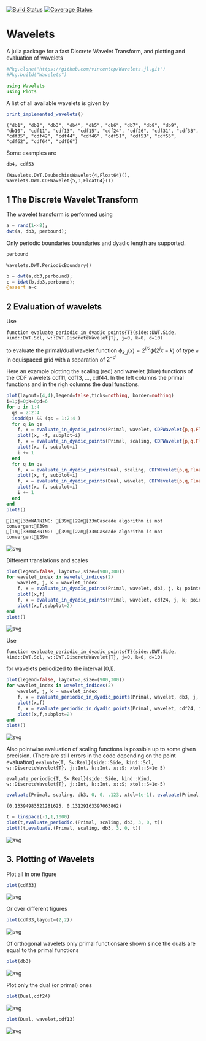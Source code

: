 
[![Build Status](https://travis-ci.org/vincentcp/Wavelets.jl.svg?branch=master)](https://travis-ci.org/vincentcp/Wavelets.jl)
[![Coverage Status](https://coveralls.io/repos/github/vincentcp/Wavelets.jl/badge.svg?branch=master)](https://coveralls.io/github/vincentcp/Wavelets.jl?branch=master)
# Wavelets
A julia package for a fast Discrete Wavelet Transform, and plotting and evaluation of wavelets 


```julia
#Pkg.clone("https://github.com/vincentcp/Wavelets.jl.git")
#Pkg.build("Wavelets")
```


```julia
using Wavelets 
using Plots
```

A list of all available wavelets is given by


```julia
print_implemented_wavelets()
```

    ("db1", "db2", "db3", "db4", "db5", "db6", "db7", "db8", "db9", "db10", "cdf11", "cdf13", "cdf15", "cdf24", "cdf26", "cdf31", "cdf33", "cdf35", "cdf42", "cdf44", "cdf46", "cdf51", "cdf53", "cdf55", "cdf62", "cdf64", "cdf66")


Some examples are


```julia
db4, cdf53
```




    (Wavelets.DWT.DaubechiesWavelet{4,Float64}(), Wavelets.DWT.CDFWavelet{5,3,Float64}())



## 1 The Discrete Wavelet Transform

The wavelet transform is performed using


```julia
a = rand(1<<8);
dwt(a, db3, perbound);
```

Only periodic boundaries boundaries and dyadic length are supported. 


```julia
perbound
```




    Wavelets.DWT.PeriodicBoundary()




```julia
b = dwt(a,db3,perbound);
c = idwt(b,db3,perbound);
@assert a≈c
```

## 2 Evaluation of wavelets

Use

`function evaluate_periodic_in_dyadic_points{T}(side::DWT.Side, kind::DWT.Scl, w::DWT.DiscreteWavelet{T}, j=0, k=0, d=10)`

to evaluate the primal/dual wavelet function $\phi_{k,j}(x) = 2^{j/2}\phi(2^jx-k)$ of type `w` in equispaced grid with a separation of $2^{-d}$

Here an example plotting the scaling (red) and wavelet (blue) functions of the CDF wavelets cdf11, cdf13, ..., cdf44.
In the left columns the primal functions and in the righ columns the dual functions.


```julia
plot(layout=(4,4),legend=false,ticks=nothing, border=nothing)
i=1;j=0;k=0;d=6
for p in 1:4
  qs = 2:2:4
  isodd(p) && (qs = 1:2:4 )
  for q in qs
    f, x = evaluate_in_dyadic_points(Primal, wavelet, CDFWavelet{p,q,Float64}(), j, k, d; points=true)
    plot!(x, -f, subplot=i)
    f, x = evaluate_in_dyadic_points(Primal, scaling, CDFWavelet{p,q,Float64}(), j, k, d; points=true)
    plot!(x, f, subplot=i)
    i += 1
  end
  for q in qs
    f, x = evaluate_in_dyadic_points(Dual, scaling, CDFWavelet{p,q,Float64}(), j, k, d; points=true)
    plot!(x, f, subplot=i)
    f, x = evaluate_in_dyadic_points(Dual, wavelet, CDFWavelet{p,q,Float64}(), j, k, d; points=true)
    plot!(x, f, subplot=i)  
    i += 1
  end
end
plot!()
```

    [1m[33mWARNING: [39m[22m[33mCascade algorithm is not convergent[39m
    [1m[33mWARNING: [39m[22m[33mCascade algorithm is not convergent[39m





![svg](README_files/README_16_1.svg)



Different translations and scales


```julia
plot(legend=false, layout=2,size=(900,300))
for wavelet_index in wavelet_indices(2)
    wavelet, j, k = wavelet_index
    f, x = evaluate_in_dyadic_points(Primal, wavelet, db3, j, k; points=true)
    plot!(x,f)
    f, x = evaluate_in_dyadic_points(Primal, wavelet, cdf24, j, k; points=true)
    plot!(x,f,subplot=2)
end
plot!()
```




![svg](README_files/README_18_0.svg)



Use

`function evaluate_periodic_in_dyadic_points{T}(side::DWT.Side, kind::DWT.Scl, w::DWT.DiscreteWavelet{T}, j=0, k=0, d=10)`

for wavelets periodized to the interval [0,1].


```julia
plot(legend=false, layout=2,size=(900,300))
for wavelet_index in wavelet_indices(2)
    wavelet, j, k = wavelet_index
    f, x = evaluate_periodic_in_dyadic_points(Primal, wavelet, db3, j, k; points=true)
    plot!(x,f)
    f, x = evaluate_periodic_in_dyadic_points(Primal, wavelet, cdf24, j, k; points=true)
    plot!(x,f,subplot=2)
end
plot!()
```




![svg](README_files/README_20_0.svg)



Also pointwise evaluation of scaling functions is possible up to some given precision. (There are still errors in the code depending on the point evaluation)
`evaluate{T, S<:Real}(side::Side, kind::Scl, w::DiscreteWavelet{T}, j::Int, k::Int, x::S; xtol::S=1e-5)`

`evaluate_periodic{T, S<:Real}(side::Side, kind::Kind, w::DiscreteWavelet{T}, j::Int, k::Int, x::S; xtol::S=1e-5)`


```julia
evaluate(Primal, scaling, db3, 0, 0, .123, xtol=1e-1), evaluate(Primal, scaling, db3, 0, 0, .123, xtol=1e-4)
```




    (0.13394983521281625, 0.13129163397063862)




```julia
t = linspace(-1,1,1000)
plot(t,evaluate_periodic.(Primal, scaling, db3, 3, 0, t))
plot!(t,evaluate.(Primal, scaling, db3, 3, 0, t))
```




![svg](README_files/README_23_0.svg)



## 3. Plotting of Wavelets

Plot all in one figure


```julia
plot(cdf33)
```




![svg](README_files/README_26_0.svg)



Or over different figures


```julia
plot(cdf33,layout=(2,2))
```




![svg](README_files/README_28_0.svg)



Of orthogonal wavelets only primal functionsare shown since the duals are equal to the primal functions


```julia
plot(db3)
```




![svg](README_files/README_30_0.svg)



Plot only the dual (or primal) ones


```julia
plot(Dual,cdf24)
```




![svg](README_files/README_32_0.svg)




```julia
plot(Dual, wavelet,cdf13)
```




![svg](README_files/README_33_0.svg)


